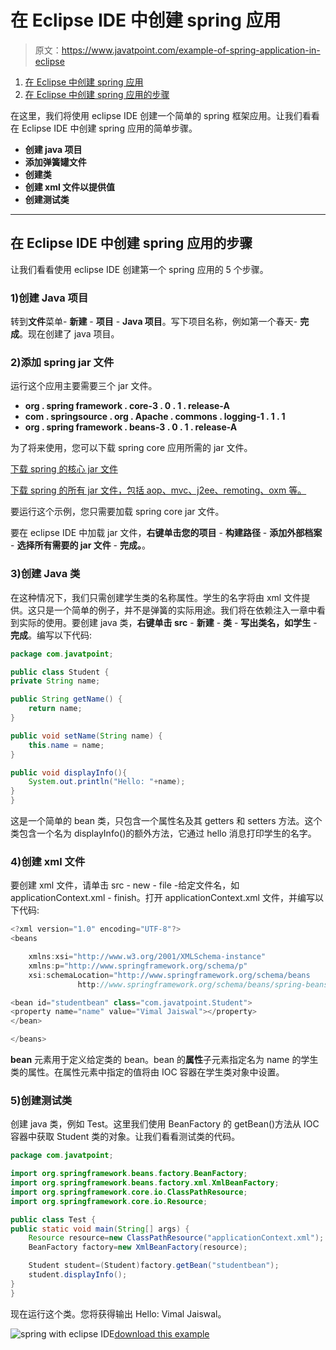 # 在 Eclipse IDE 中创建 spring 应用

> 原文：<https://www.javatpoint.com/example-of-spring-application-in-eclipse>

1.  [在 Eclipse 中创建 spring 应用](#)
2.  [在 Eclipse 中创建 spring 应用的步骤](#steps)

在这里，我们将使用 eclipse IDE 创建一个简单的 spring 框架应用。让我们看看在 Eclipse IDE 中创建 spring 应用的简单步骤。

*   **创建 java 项目**
*   **添加弹簧罐文件**
*   **创建类**
*   **创建 xml 文件以提供值**
*   **创建测试类**

* * *

## 在 Eclipse IDE 中创建 spring 应用的步骤

让我们看看使用 eclipse IDE 创建第一个 spring 应用的 5 个步骤。

### 1)创建 Java 项目

转到**文件**菜单- **新建** - **项目** - **Java 项目**。写下项目名称，例如第一个春天- **完成**。现在创建了 java 项目。

### 2)添加 spring jar 文件

运行这个应用主要需要三个 jar 文件。

*   **org . spring framework . core-3 . 0 . 1 . release-A**
*   **com . springsource . org . Apache . commons . logging-1 . 1 . 1**
*   **org . spring framework . beans-3 . 0 . 1 . release-A**

为了将来使用，您可以下载 spring core 应用所需的 jar 文件。

[下载 spring 的核心 jar 文件](https://static.javatpoint.com/src/sp/spcorejars.zip)

[下载 spring 的所有 jar 文件，包括 aop、mvc、j2ee、remoting、oxm 等。](https://static.javatpoint.com/src/sp/springjars.zip)

要运行这个示例，您只需要加载 spring core jar 文件。

要在 eclipse IDE 中加载 jar 文件，**右键单击您的项目** - **构建路径** - **添加外部档案** - **选择所有需要的 jar 文件** - **完成。**。

### 3)创建 Java 类

在这种情况下，我们只需创建学生类的名称属性。学生的名字将由 xml 文件提供。这只是一个简单的例子，并不是弹簧的实际用途。我们将在依赖注入一章中看到实际的使用。要创建 java 类，**右键单击 src** - **新建** - **类** - **写出类名，如学生** - **完成**。编写以下代码:

```java
package com.javatpoint;

public class Student {
private String name;

public String getName() {
	return name;
}

public void setName(String name) {
	this.name = name;
}

public void displayInfo(){
	System.out.println("Hello: "+name);
}
}

```

这是一个简单的 bean 类，只包含一个属性名及其 getters 和 setters 方法。这个类包含一个名为 displayInfo()的额外方法，它通过 hello 消息打印学生的名字。

### 4)创建 xml 文件

要创建 xml 文件，请单击 src - new - file -给定文件名，如 applicationContext.xml - finish。打开 applicationContext.xml 文件，并编写以下代码:

```java
<?xml version="1.0" encoding="UTF-8"?>
<beans

	xmlns:xsi="http://www.w3.org/2001/XMLSchema-instance"
	xmlns:p="http://www.springframework.org/schema/p"
	xsi:schemaLocation="http://www.springframework.org/schema/beans
               http://www.springframework.org/schema/beans/spring-beans-3.0.xsd">

<bean id="studentbean" class="com.javatpoint.Student">
<property name="name" value="Vimal Jaiswal"></property>
</bean>

</beans>

```

**bean** 元素用于定义给定类的 bean。bean 的**属性**子元素指定名为 name 的学生类的属性。在属性元素中指定的值将由 IOC 容器在学生类对象中设置。

### 5)创建测试类

创建 java 类，例如 Test。这里我们使用 BeanFactory 的 getBean()方法从 IOC 容器中获取 Student 类的对象。让我们看看测试类的代码。

```java
package com.javatpoint;

import org.springframework.beans.factory.BeanFactory;
import org.springframework.beans.factory.xml.XmlBeanFactory;
import org.springframework.core.io.ClassPathResource;
import org.springframework.core.io.Resource;

public class Test {
public static void main(String[] args) {
	Resource resource=new ClassPathResource("applicationContext.xml");
	BeanFactory factory=new XmlBeanFactory(resource);

	Student student=(Student)factory.getBean("studentbean");
	student.displayInfo();
}
}

```

现在运行这个类。您将获得输出 Hello: Vimal Jaiswal。

![spring with eclipse IDE](../img/a5e5a78d6772a0d7b44a8e236b0ad64f.png)[download this example](https://static.javatpoint.com/src/sp/fspeclipse.zip)